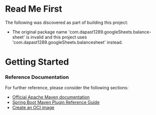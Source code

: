 # Read Me First
The following was discovered as part of building this project:

* The original package name 'com.dapast1289.googleSheets.balance-sheet' is invalid and this project uses 'com.dapast1289.googleSheets.balancesheet' instead.

# Getting Started

### Reference Documentation
For further reference, please consider the following sections:

* [Official Apache Maven documentation](https://maven.apache.org/guides/index.html)
* [Spring Boot Maven Plugin Reference Guide](https://docs.spring.io/spring-boot/docs/2.4.2/maven-plugin/reference/html/)
* [Create an OCI image](https://docs.spring.io/spring-boot/docs/2.4.2/maven-plugin/reference/html/#build-image)

